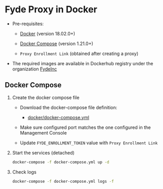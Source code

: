 # Fyde Proxy in Docker

- Pre-requisites:

  - [Docker](https://www.docker.com/get-started) (version 18.02.0+)

  - [Docker Compose](https://docs.docker.com/compose/install/) (version 1.21.0+)

  - `Proxy Enrollment Link` (obtained after creating a proxy)

- The required images are available in Dockerhub registry under the organization [FydeInc](https://hub.docker.com/u/fydeinc)

## Docker Compose

1. Create the docker compose file

    - Download the docker-compose file definition:

        - [docker/docker-compose.yml](docker/docker-compose.yml)

    - Make sure configured port matches the one configured in the Management Console

    - Update `FYDE_ENROLLMENT_TOKEN` value with `Proxy Enrollment Link`

1. Start the services (detached)

    ```sh
    docker-compose -f docker-compose.yml up -d
    ```

1. Check logs

    ```sh
    docker-compose -f docker-compose.yml logs -f
    ```
